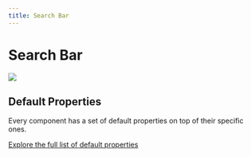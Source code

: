 ```yaml
---
title: Search Bar
---
```

# Search Bar

![](/docs/search-bar.png)




## Default Properties

Every component has a set of default properties on top of their specific ones.

[Explore the full list of default properties](/docs/components)